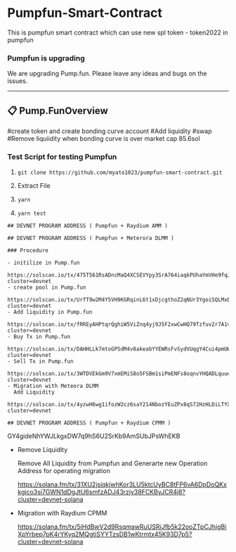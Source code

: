 # Pumpfun-Smart-Contract

This is pumpfun smart contract which can use new spl token - token2022 in pumpfun

### Pumpfun is upgrading

We are upgrading Pump.fun.
Please leave any ideas and bugs on the issues.

---

## 📋 **Pump.FunOverview**  

#create token and create bonding curve account
#Add liquidity
#swap
#Remove liquiidity when bonding curve is over market cap 85.6sol


### Test Script for testing Pumpfun

1. ```git clone https://github.com/myato1023/pumpfun-smart-contract.git```

2. Extract File

3. ```yarn```

4. ```yarn test```

```
## DEVNET PROGRAM ADDRESS ( Pumpfun + Raydium AMM )

## DEVNET PROGRAM ADDRESS ( Pumpfun + Meterora DLMM )

### Procedure

- initilize in Pump.fun
   https://solscan.io/tx/475T561RsADncMaQ4XCSEVYpy3SrA764iaqkPUhaYmVHe9fqJvRdjbq878cUTnD5T2JXhatvcDV3VCH837N9jsUu?cluster=devnet
- create pool in Pump.fun
   https://solscan.io/tx/UrfT9w2M4Y5VH9KGRqinL6t1xDjcgthoZ2qNUr3YgoiSQLMxBCZ6b9qWbTHjfQgkGhJx958JE2LhXYmKYJRU61u?cluster=devnet
- Add liquidity in Pump.fun
   https://solscan.io/tx/fRREyAHPtqrQghiW5ViZnq4yj9J5F2xwCwHQ79Tzfuv2r7A1voQFpkCD7GSqNymZNpBEjTXnq4ygvqkQu3Gzn1S?cluster=devnet
- Buy Tx in Pump.fun
   https://solscan.io/tx/DAHHLLk7mtoGPSdM4v8akeabYYEWRsFvSydVUqgY4Cui4pmUWsdh1Y6iY1n3EWhWYzcSedMYDCzRAM3QMvvXRgz?cluster=devnet
- Sell Tx in Pump.fun
   https://solscan.io/tx/3WTDVEkGm9V7xmEMiS8o5FSBm1siPmENFs8oqnvYHQADLquuesuSgGipuZWrzURBwuMejNoQRuQjLUaRo7PTT57r?cluster=devnet 
- Migration with Meteora DLMM
  Add Liquidity
  https://solscan.io/tx/4yzwH6wg1ifozW2cz6saY214NbozYEuZPx8qS72HzHLDiLTYXC68RFMazL3qTxKVXfstx1UTnhypykXjAAVp3pNp?cluster=devnet

## DEVNET PROGRAM ADDRESS ( Pumpfun + Raydium CPMM )
```
GY4gideNhYWJLkgxDW7q9hS6U2SrKb9AmSUbJPsWhEKB


- Remove Liquidity

  Remove All Liquidity from Pumpfun and Generarte new Operation Address for operating migration

  https://solana.fm/tx/31XU2jsiqkjwhKor3LU5ktcUyBC8tFP6vA6DpDoQKxkgico3si7GWN1dDgJtU6smfzADJ43rzjy38FCKByJCR4j8?cluster=devnet-solana

- Migration with Raydium CPMM

  https://solana.fm/tx/5iHdBwV2d9RsqmawRuUSRiJfb5k22ooZTpCJhigBiXpYrbep7pK4rYKyq2MQgtiSYYTzsDB1wKtrmtx45K93D7p5?cluster=devnet-solana


